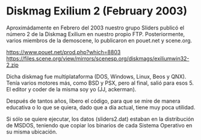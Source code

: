 
# Diskmag Exilium 2 (February 2003)

Aproximádamente en Febrero del 2003 nuestro grupo Sliders publicó el número 2 de la Diskmag Exilium en nuestro propio FTP.
Posteriormente, varios miembros de la demoscene, lo publicaron en pouet.net y scene.org.

<a href='https://www.pouet.net/prod.php?which=8803'>https://www.pouet.net/prod.php?which=8803</a>
<a href='https://files.scene.org/view/mirrors/scenesp.org/diskmags/exiliumwin32-2.zip'>https://files.scene.org/view/mirrors/scenesp.org/diskmags/exiliumwin32-2.zip</a>

Dicha diskmag fue multiplataforma (DOS, Windows, Linux, Beos y QNX). Tenía varios motores más, como BSD y PSX, pero al final, salió para esos 5.
El editor y coder de la misma soy yo (JJ, ackerman).

Después de tantos años, libero el código, para que se mire de manera educativa o lo que se quiera, dado que a día actual, tiene muy poca utilidad.

Si sólo se quiere ejecutar, los datos (sliders2.dat) estaban en la distribución de MSDOS, teniendo que copiar los binarios de cada Sistema Operativo en su misma ubicación.

